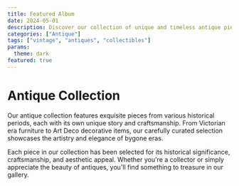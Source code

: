 ```yaml
---
title: Featured Album
date: 2024-05-01
description: Discover our collection of unique and timeless antique pieces
categories: ["Antique"]
tags: ["vintage", "antiques", "collectibles"]
params:
  theme: dark
featured: true
---
```


# Antique Collection

Our antique collection features exquisite pieces from various historical periods, each with its own unique story and craftsmanship. From Victorian era furniture to Art Deco decorative items, our carefully curated selection showcases the artistry and elegance of bygone eras.

Each piece in our collection has been selected for its historical significance, craftsmanship, and aesthetic appeal. Whether you're a collector or simply appreciate the beauty of antiques, you'll find something to treasure in our gallery. 